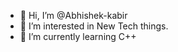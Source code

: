 - 👋 Hi, I’m @Abhishek-kabir
- 👀 I’m interested in New Tech things.
- 🌱 I’m currently learning C++ 

<!---
Abhishek-kabir/Abhishek-kabir is a ✨ special ✨ repository because its `README.md` (this file) appears on your GitHub profile.
You can click the Preview link to take a look at your changes.
--->
